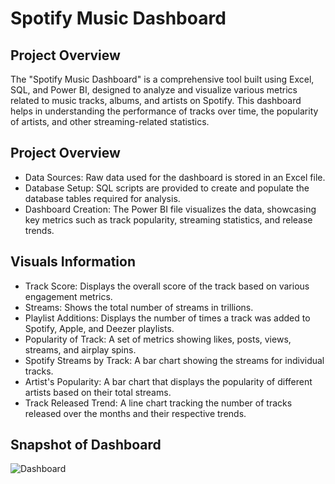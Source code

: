 # Spotify Music Dashboard

## Project Overview
The "Spotify Music Dashboard" is a comprehensive tool built using Excel, SQL, and Power BI, designed to analyze and visualize various metrics related to music tracks, albums, and artists on Spotify. This dashboard helps in understanding the performance of tracks over time, the popularity of artists, and other streaming-related statistics.

## Project Overview
- Data Sources: Raw data used for the dashboard is stored in an Excel file.
- Database Setup: SQL scripts are provided to create and populate the database tables required for analysis.
- Dashboard Creation: The Power BI file visualizes the data, showcasing key metrics such as track popularity, streaming statistics, and release trends.

## Visuals Information
- Track Score: Displays the overall score of the track based on various engagement metrics.
- Streams: Shows the total number of streams in trillions.
- Playlist Additions: Displays the number of times a track was added to Spotify, Apple, and Deezer playlists.
- Popularity of Track: A set of metrics showing likes, posts, views, streams, and airplay spins.
- Spotify Streams by Track: A bar chart showing the streams for individual tracks.
- Artist's Popularity: A bar chart that displays the popularity of different artists based on their total streams.
- Track Released Trend: A line chart tracking the number of tracks released over the months and their respective trends.

## Snapshot of Dashboard

![Dashboard](https://github.com/user-attachments/assets/21bd34ad-9da3-4f14-bbe6-9e05a5c9b2bc)
